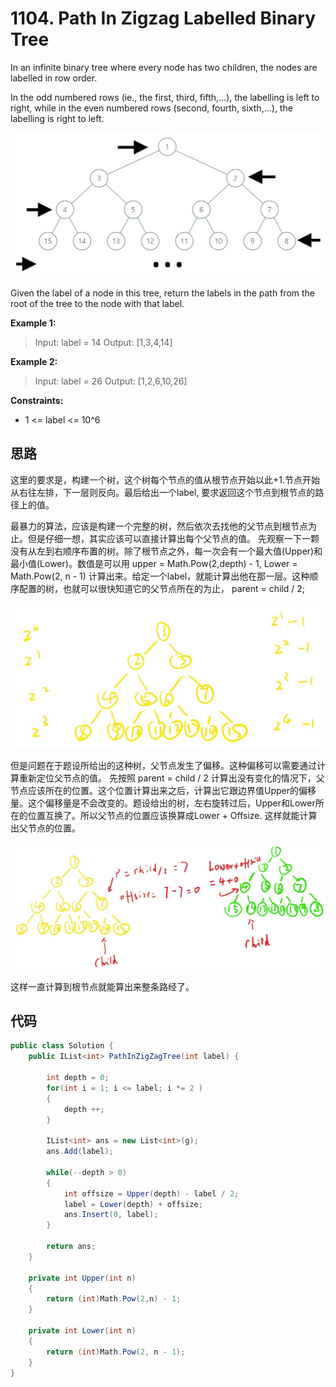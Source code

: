 # 1104. Path In Zigzag Labelled Binary Tree

In an infinite binary tree where every node has two children, the nodes are labelled in row order.

In the odd numbered rows (ie., the first, third, fifth,...), the labelling is left to right, while in the even numbered rows (second, fourth, sixth,...), the labelling is right to left.

![img](image/tree.png)

Given the label of a node in this tree, return the labels in the path from the root of the tree to the node with that label.

**Example 1:**

> Input: label = 14
> Output: [1,3,4,14]

**Example 2:**

> Input: label = 26
> Output: [1,2,6,10,26]

**Constraints:**

* 1 <= label <= 10^6

## 思路

这里的要求是，构建一个树，这个树每个节点的值从根节点开始以此+1.节点开始从右往左排，下一层则反向。最后给出一个label, 要求返回这个节点到根节点的路径上的值。

最暴力的算法，应该是构建一个完整的树，然后依次去找他的父节点到根节点为止。但是仔细一想，其实应该可以直接计算出每个父节点的值。
先观察一下一颗没有从左到右顺序布置的树。除了根节点之外，每一次会有一个最大值(Upper)和最小值(Lower)。数值是可以用 upper = Math.Pow(2,depth) - 1, Lower = Math.Pow(2, n - 1) 计算出来。给定一个label，就能计算出他在那一层。这种顺序配置的树，也就可以很快知道它的父节点所在的为止， parent = child / 2;

![tree](image/tree1.jpg)

但是问题在于题设所给出的这种树，父节点发生了偏移。这种偏移可以需要通过计算重新定位父节点的值。
先按照 parent = child / 2 计算出没有变化的情况下，父节点应该所在的位置。这个位置计算出来之后，计算出它跟边界值Upper的偏移量。这个偏移量是不会改变的。题设给出的树，左右旋转过后，Upper和Lower所在的位置互换了。所以父节点的位置应该换算成Lower + Offsize. 这样就能计算出父节点的位置。

![tree](image/tree2.jpg)

这样一直计算到根节点就能算出来整条路经了。

## 代码

```csharp
public class Solution {
    public IList<int> PathInZigZagTree(int label) {

        int depth = 0;
        for(int i = 1; i <= label; i *= 2 )
        {
            depth ++;
        }

        IList<int> ans = new List<int>(g);
        ans.Add(label);

        while(--depth > 0)
        {
            int offsize = Upper(depth) - label / 2;
            label = Lower(depth) + offsize;
            ans.Insert(0, label);
        }

        return ans;
    }

    private int Upper(int n)
    {
        return (int)Math.Pow(2,n) - 1;
    }

    private int Lower(int n)
    {
        return (int)Math.Pow(2, n - 1);
    }
}
```
